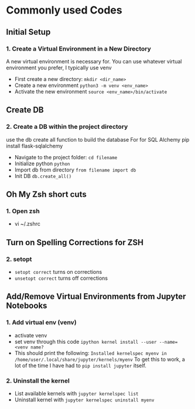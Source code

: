 # Commonly used Codes

## Initial Setup
### 1. Create a Virtual Environment in a New Directory
A new virtual environment is necessary for. You can use
whatever virtual environment you prefer, I typically use venv
- First create a new directory: `mkdir <dir_name>`
- Create a new environment `python3 -m venv <env_name>`
- Activate the new environment `source <env_name>/bin/activate`

## Create DB
### 2. Create a DB within the project directory
use the db create all function to build the database
For for SQL Alchemy pip install flask-sqlalchemy
- Navigate to the project folder: `cd filename`
- Initialize python `python`
- Import db from directory `from filename import db`
- Init DB `db.create_all()`

## Oh My Zsh short cuts
### 1. Open zsh
- vi ~/.zshrc

## Turn on Spelling Corrections for ZSH
### 2. setopt
- `setopt correct` turns on corrections
- `unsetopt correct` turns off corrections 

## Add/Remove Virtual Environments from Jupyter Notebooks
### 1. Add virtual env (venv)
- activate venv
- set venv through this code `ipython kernel install --user --name=<venv name?`
- This should print the following: 
`Installed kernelspec myenv in /home/user/.local/share/jupyter/kernels/myenv`
To get this to work, a lot of the time I have had to `pip install jupyter` itself. 

### 2. Uninstall the kernel
- List available kernels with `jupyter kernelspec list`
- Uninstall kernel with `jupyter kernelspec uninstall myenv`

